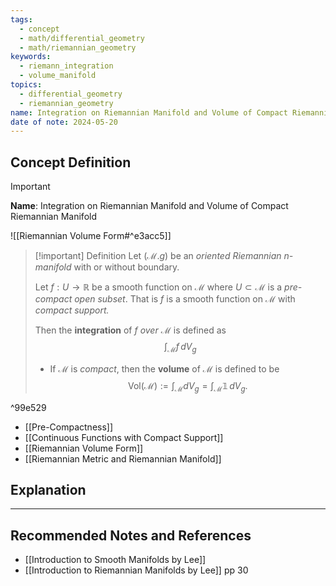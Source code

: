 ```yaml
---
tags:
  - concept
  - math/differential_geometry
  - math/riemannian_geometry
keywords:
  - riemann_integration
  - volume_manifold
topics:
  - differential_geometry
  - riemannian_geometry
name: Integration on Riemannian Manifold and Volume of Compact Riemannian Manifold
date of note: 2024-05-20
---
```


## Concept Definition

>[!important]
>**Name**: Integration on Riemannian Manifold and Volume of Compact Riemannian Manifold

![[Riemannian Volume Form#^e3acc5]]


>[!important] Definition
>Let $(\mathcal{M}. g)$ be an *oriented Riemannian $n$- manifold* with or without boundary.
>
>Let $f: U \to \mathbb{R}$ be a smooth function on $\mathcal{M}$ where $U \subset \mathcal{M}$ is a *pre-compact open subset*. That is $f$ is a smooth function on $\mathcal{M}$ with *compact support.*
>
>Then the **integration** of $f$ *over* $\mathcal{M}$ is defined as 
>$$
>\int_{\mathcal{M}} f\,dV_{g} 
>$$
>- If $\mathcal{M}$ is *compact*, then the **volume** of $\mathcal{M}$ is defined to be $$\text{Vol}(\mathcal{M}) := \int_{\mathcal{M}}dV_{g} = \int_{\mathcal{M}}\mathbb{1}\,dV_{g}.$$

^99e529

- [[Pre-Compactness]]
- [[Continuous Functions with Compact Support]]
- [[Riemannian Volume Form]]
- [[Riemannian Metric and Riemannian Manifold]]




## Explanation





-----------
##  Recommended Notes and References



- [[Introduction to Smooth Manifolds by Lee]]
- [[Introduction to Riemannian Manifolds by Lee]] pp 30